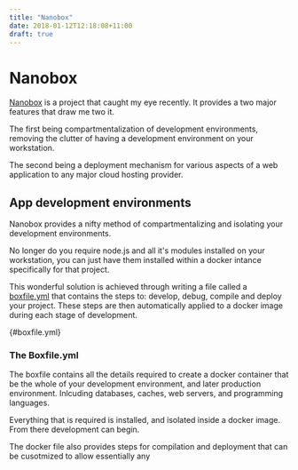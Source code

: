 ```yaml
---
title: "Nanobox"
date: 2018-01-12T12:18:08+11:00
draft: true
---
```


# Nanobox
[Nanobox](https://nanobox.io) is a project that caught my eye recently. It provides a two major features that draw me two it.

The first being compartmentalization of development environments, removing the clutter of having a development environment on your workstation.

The second being a deployment mechanism for various aspects of a web application to any major cloud hosting provider.

## App development environments
Nanobox provides a nifty method of compartmentalizing and isolating your development environments.

No longer do you require node.js and all it's modules installed on your workstation, you can just have them installed within a docker intance specifically for that project.

This wonderful solution is achieved through writing a file called a [boxfile.yml](#boxfile.yml) that contains the steps to: develop, debug, compile and deploy your project. These steps are then automatically applied to a docker image during each stage of development.

{#boxfile.yml}
### The Boxfile.yml
The boxfile contains all the details required to create a docker container that be the whole of your development environment, and later production environment. Inlcuding databases, caches, web servers, and programming languages.

Everything that is required is installed, and isolated inside a docker image. From there development can begin.

The docker file also provides steps for compilation and deployment that can be cusotmized to allow essentially any
